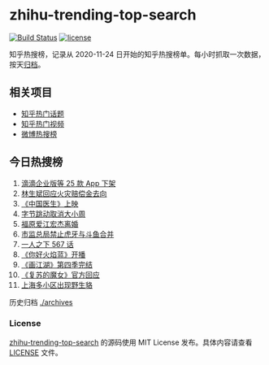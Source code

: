 # zhihu-trending-top-search

[![Build Status](https://github.com/justjavac/zhihu-trending-top-search/workflows/ci/badge.svg?branch=main)](https://github.com/justjavac/zhihu-trending-top-search/actions)
[![license](https://img.shields.io/github/license/justjavac/zhihu-trending-top-search)](https://github.com/justjavac/zhihu-trending-top-search/blob/main/LICENSE)

知乎热搜榜，记录从 2020-11-24 日开始的知乎热搜榜单。每小时抓取一次数据，按天[归档](./archives)。

## 相关项目

- [知乎热门话题](https://github.com/justjavac/zhihu-trending-hot-questions)
- [知乎热门视频](https://github.com/justjavac/zhihu-trending-hot-video)
- [微博热搜榜](https://github.com/justjavac/weibo-trending-hot-search)

## 今日热搜榜

<!-- BEGIN -->
<!-- 最后更新时间 Sat Jul 10 2021 13:05:33 GMT+0800 (China Standard Time) -->

1. [滴滴企业版等 25 款 App 下架](https://www.zhihu.com/search?q=滴滴)
2. [林生斌回应火灾赔偿金去向](https://www.zhihu.com/search?q=林生斌)
3. [《中国医生》上映](https://www.zhihu.com/search?q=中国医生)
4. [字节跳动取消大小周](https://www.zhihu.com/search?q=字节跳动)
5. [福原爱江宏杰离婚](https://www.zhihu.com/search?q=福原爱)
6. [市监总局禁止虎牙与斗鱼合并](https://www.zhihu.com/search?q=虎牙斗鱼合并)
7. [一人之下 567 话](https://www.zhihu.com/search?q=一人之下)
8. [《你好火焰蓝》开播](https://www.zhihu.com/search?q=你好火焰蓝)
9. [《画江湖》第四季完结](https://www.zhihu.com/search?q=画江湖之不良人)
10. [《复苏的魔女》官方回应](https://www.zhihu.com/search?q=复苏的魔女)
11. [上海多小区出现野生貉](https://www.zhihu.com/search?q=野生貉)

<!-- END -->

历史归档 [./archives](./archives)

### License

[zhihu-trending-top-search](https://github.com/justjavac/zhihu-trending-top-search)
的源码使用 MIT License 发布。具体内容请查看 [LICENSE](./LICENSE) 文件。
